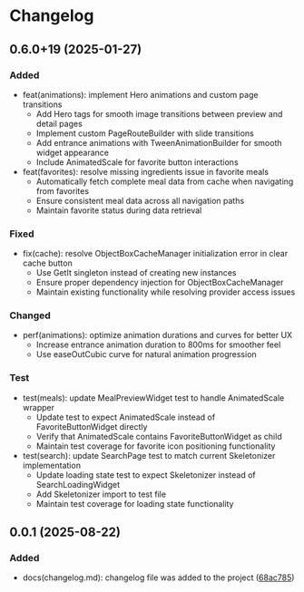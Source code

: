 # Changelog

## 0.6.0+19 (2025-01-27)

### Added
- feat(animations): implement Hero animations and custom page transitions
  - Add Hero tags for smooth image transitions between preview and detail pages
  - Implement custom PageRouteBuilder with slide transitions
  - Add entrance animations with TweenAnimationBuilder for smooth widget appearance
  - Include AnimatedScale for favorite button interactions
- feat(favorites): resolve missing ingredients issue in favorite meals
  - Automatically fetch complete meal data from cache when navigating from favorites
  - Ensure consistent meal data across all navigation paths
  - Maintain favorite status during data retrieval

### Fixed
- fix(cache): resolve ObjectBoxCacheManager initialization error in clear cache button
  - Use GetIt singleton instead of creating new instances
  - Ensure proper dependency injection for ObjectBoxCacheManager
  - Maintain existing functionality while resolving provider access issues

### Changed
- perf(animations): optimize animation durations and curves for better UX
  - Increase entrance animation duration to 800ms for smoother feel
  - Use easeOutCubic curve for natural animation progression

### Test
- test(meals): update MealPreviewWidget test to handle AnimatedScale wrapper
  - Update test to expect AnimatedScale instead of FavoriteButtonWidget directly
  - Verify that AnimatedScale contains FavoriteButtonWidget as child
  - Maintain test coverage for favorite icon positioning functionality
- test(search): update SearchPage test to match current Skeletonizer implementation
  - Update loading state test to expect Skeletonizer instead of SearchLoadingWidget
  - Add Skeletonizer import to test file
  - Maintain test coverage for loading state functionality

## 0.0.1 (2025-08-22)

### Added
- docs(changelog.md): changelog file was added to the project ([68ac785](https://github.com/Lac78534fb38311606eee1b960920a4bff13204))
